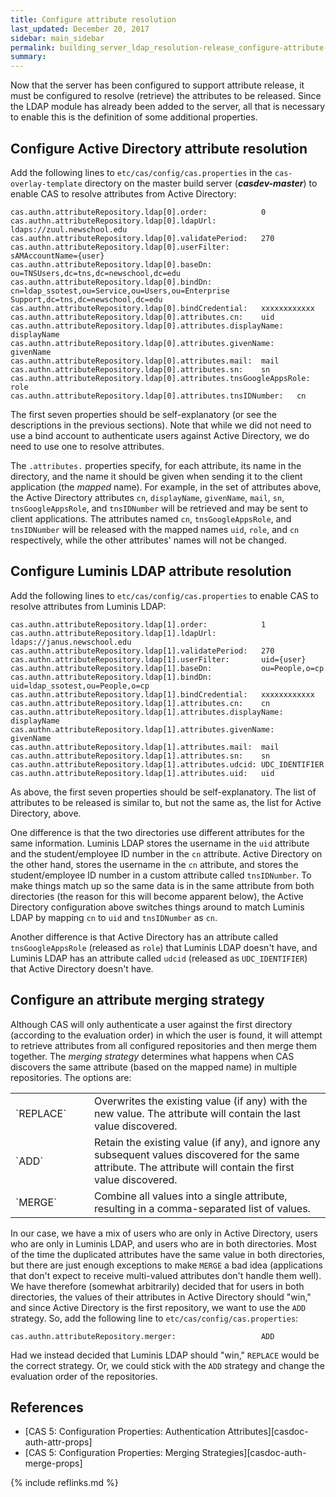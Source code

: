 ```yaml
---
title: Configure attribute resolution
last_updated: December 20, 2017
sidebar: main_sidebar
permalink: building_server_ldap_resolution-release_configure-attribute-resolution.html
summary:
---
```


Now that the server has been configured to support attribute release, it must be configured to resolve (retrieve) the attributes to be released. Since the LDAP module has already been added to the server, all that is necessary to enable this is the definition of some additional properties.

## Configure Active Directory attribute resolution

Add the following lines to `etc/cas/config/cas.properties` in the `cas-overlay-template` directory on the master build server (***casdev-master***) to enable CAS to resolve attributes from Active Directory:

```properties
cas.authn.attributeRepository.ldap[0].order:            0
cas.authn.attributeRepository.ldap[0].ldapUrl:          ldaps://zuul.newschool.edu
cas.authn.attributeRepository.ldap[0].validatePeriod:   270
cas.authn.attributeRepository.ldap[0].userFilter:       sAMAccountName={user}
cas.authn.attributeRepository.ldap[0].baseDn:           ou=TNSUsers,dc=tns,dc=newschool,dc=edu
cas.authn.attributeRepository.ldap[0].bindDn:           cn=ldap_ssotest,ou=Service,ou=Users,ou=Enterprise Support,dc=tns,dc=newschool,dc=edu
cas.authn.attributeRepository.ldap[0].bindCredential:   xxxxxxxxxxxx
cas.authn.attributeRepository.ldap[0].attributes.cn:    uid
cas.authn.attributeRepository.ldap[0].attributes.displayName:   displayName
cas.authn.attributeRepository.ldap[0].attributes.givenName:     givenName
cas.authn.attributeRepository.ldap[0].attributes.mail:  mail
cas.authn.attributeRepository.ldap[0].attributes.sn:    sn
cas.authn.attributeRepository.ldap[0].attributes.tnsGoogleAppsRole:     role
cas.authn.attributeRepository.ldap[0].attributes.tnsIDNumber:   cn
```

The first seven properties should be self-explanatory (or see the descriptions in the previous sections). Note that while we did not need to use a bind account to authenticate users against Active Directory, we do need to use one to resolve attributes.

The `.attributes.` properties specify, for each attribute, its name in the directory, and the name it should be given when sending it to the client application (the *mapped* name). For example, in the set of attributes above, the Active Directory attributes `cn`, `displayName`, `givenName`, `mail`, `sn`, `tnsGoogleAppsRole`, and `tnsIDNumber` will be retrieved and may be sent to client applications. The attributes named `cn`, `tnsGoogleAppsRole`, and `tnsIDNumber` will be released with the mapped names `uid`, `role`, and `cn` respectively, while the other attributes' names will not be changed.

## Configure Luminis LDAP attribute resolution

Add the following lines to `etc/cas/config/cas.properties` to enable CAS to resolve attributes from Luminis LDAP:

```properties
cas.authn.attributeRepository.ldap[1].order:            1
cas.authn.attributeRepository.ldap[1].ldapUrl:          ldaps://janus.newschool.edu
cas.authn.attributeRepository.ldap[1].validatePeriod:   270
cas.authn.attributeRepository.ldap[1].userFilter:       uid={user}
cas.authn.attributeRepository.ldap[1].baseDn:           ou=People,o=cp
cas.authn.attributeRepository.ldap[1].bindDn:           uid=ldap_ssotest,ou=People,o=cp
cas.authn.attributeRepository.ldap[1].bindCredential:   xxxxxxxxxxxx
cas.authn.attributeRepository.ldap[1].attributes.cn:    cn
cas.authn.attributeRepository.ldap[1].attributes.displayName:   displayName
cas.authn.attributeRepository.ldap[1].attributes.givenName:     givenName
cas.authn.attributeRepository.ldap[1].attributes.mail:  mail
cas.authn.attributeRepository.ldap[1].attributes.sn:    sn
cas.authn.attributeRepository.ldap[1].attributes.udcid: UDC_IDENTIFIER
cas.authn.attributeRepository.ldap[1].attributes.uid:   uid
```

As above, the first seven properties should be self-explanatory. The list of attributes to be released is similar to, but not the same as, the list for Active Directory, above.

One difference is that the two directories use different attributes for the same information. Luminis LDAP stores the username in the `uid` attribute and the student/employee ID number in the `cn` attribute. Active Directory on the other hand, stores the username in the `cn` attribute, and stores the student/employee ID number in a custom attribute called `tnsIDNumber`. To make things match up so the same data is in the same attribute from both directories (the reason for this will become apparent below), the Active Directory configuration above switches things around to match Luminis LDAP by mapping `cn` to `uid` and `tnsIDNumber` as `cn`.

Another difference is that Active Directory has an attribute called `tnsGoogleAppsRole` (released as `role`) that Luminis LDAP doesn't have, and Luminis LDAP has an attribute called `udcid` (released as `UDC_IDENTIFIER`) that Active Directory doesn't have.

## Configure an attribute merging strategy

Although CAS will only authenticate a user against the first directory (according to the evaluation order) in which the user is found, it will attempt to retrieve attributes from all configured repositories and then merge them together. The *merging strategy* determines what happens when CAS discovers the same attribute (based on the mapped name) in multiple repositories. The options are:

<table>
    <colgroup>
        <col width="25%" />
        <col width="75%" />
    </colgroup>
    <tbody>
        <tr>
            <td markdown="span">`REPLACE`</td>
            <td markdown="span">Overwrites the existing value (if any) with the new value. The attribute will contain the last value discovered.</td>
        </tr>
        <tr>
           <td markdown="span">`ADD`</td>
           <td markdown="span">Retain the existing value (if any), and ignore any subsequent values discovered for the same attribute. The attribute will contain the first value discovered.</td>
        </tr>
        <tr>
            <td markdown="span">`MERGE`</td>
            <td markdown="span">Combine all values into a single attribute, resulting in a comma-separated list of values.</td>
        </tr>
    </tbody>
</table>

In our case, we have a mix of users who are only in Active Directory, users who are only in Luminis LDAP, and users who are in both directories. Most of the time the duplicated attributes have the same value in both directories, but there are just enough exceptions to make `MERGE` a bad idea (applications that don't expect to receive multi-valued attributes don't handle them well). We have therefore (somewhat arbitrarily) decided that for users in both directories, the values of their attributes in Active Directory should "win," and since Active Directory is the first repository, we want to use the `ADD` strategy. So, add the following line to `etc/cas/config/cas.properties`:

```properties
cas.authn.attributeRepository.merger:                   ADD
```

Had we instead decided that Luminis LDAP should "win," `REPLACE` would be the correct strategy. Or, we could stick with the `ADD` strategy and change the evaluation order of the repositories.

## References

* [CAS 5: Configuration Properties: Authentication Attributes][casdoc-auth-attr-props]
* [CAS 5: Configuration Properties: Merging Strategies][casdoc-auth-merge-props]

{% include reflinks.md %}

